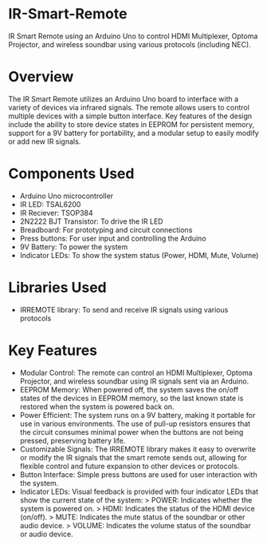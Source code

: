 # IR-Smart-Remote
IR Smart Remote using an Arduino Uno to control HDMI Multiplexer, Optoma Projector, and wireless soundbar using various protocols (including NEC).

# Overview
The IR Smart Remote utilizes an Arduino Uno board to interface with a variety of devices via infrared signals. The remote allows users to control multiple devices with a simple button interface. Key features of the design include the ability to store device states in EEPROM for persistent memory, support for a 9V battery for portability, and a modular setup to easily modify or add new IR signals.

# Components Used
- Arduino Uno microcontroller
- IR LED: TSAL6200
- IR Reciever: TSOP384
- 2N2222 BJT Transistor: To drive the IR LED
- Breadboard: For prototyping and circuit connections
- Press buttons: For user input and controlling the Arduino
- 9V Battery: To power the system
- Indicator LEDs: To show the system status (Power, HDMI, Mute, Volume)

# Libraries Used
- IRREMOTE library: To send and receive IR signals using various protocols

# Key Features
- Modular Control: The remote can control an HDMI Multiplexer, Optoma Projector, and wireless soundbar using IR signals sent via an Arduino.
- EEPROM Memory: When powered off, the system saves the on/off states of the devices in EEPROM memory, so the last known state is restored when the system is powered back on.
- Power Efficient: The system runs on a 9V battery, making it portable for use in various environments. The use of pull-up resistors ensures that the circuit consumes minimal power when the buttons are not being pressed, preserving battery life.
- Customizable Signals: The IRREMOTE library makes it easy to overwrite or modify the IR signals that the smart remote sends out, allowing for flexible control and future expansion to other devices or protocols.
- Button Interface: Simple press buttons are used for user interaction with the system.
- Indicator LEDs: Visual feedback is provided with four indicator LEDs that show the current state of the system: > POWER: Indicates whether the system is powered on. > HDMI: Indicates the status of the HDMI device (on/off). > MUTE: Indicates the mute status of the soundbar or other audio device. > VOLUME: Indicates the volume status of the soundbar or audio device.
